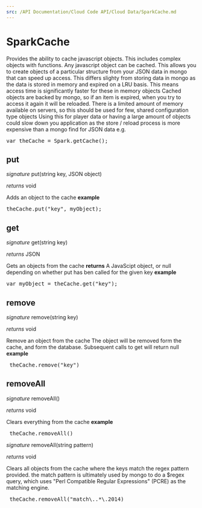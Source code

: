 ```yaml
---
src: /API Documentation/Cloud Code API/Cloud Data/SparkCache.md
---
```


# SparkCache

Provides the ability to cache javascript objects. This includes complex objects with functions. Any javascript object can be cached. This allows you to create objects of a particular structure from your JSON data in mongo that can speed up access.
This differs slighty from storing data in mongo as the data is stored in memory and expired on a LRU basis. This means access time is significantly faster for these in memory objects
Cached objects are backed by mongo, so if an item is expired, when you try to access it again it will be reloaded.
There is a limited amount of memory available on servers, so this should be used for few, shared configuration type objects
Using this for player data or having a large amount of objects could slow down you application as the store / reload process is more expensive than a mongo find for JSON data
e.g.
<pre rel="highlighter" code-brush="js" contenteditable="false">var theCache = Spark.getCache();</pre>

## put
_signature_ put(string key, JSON object)</p>
_returns_ void</p>

Adds an object to the cache
<b>example</b>
<pre rel="highlighter" code-brush="js" contenteditable="false">theCache.put("key", myObject);</pre>
## get
_signature_ get(string key)</p>
_returns_ JSON</p>

Gets an objects from the cache
<b>returns</b>
A JavaScipt object, or null depending on whether put has ben called for the given key 
<b>example</b>
<pre rel="highlighter" code-brush="js" contenteditable="false">var myObject = theCache.get("key");</pre>
## remove
_signature_ remove(string key)</p>
_returns_ void</p>

Remove an object from the cache
The object will be removed form the cache, and form the database. Subsequent calls to get will return null
<b>example</b>
<pre rel="highlighter" code-brush="js" contenteditable="false"> theCache.remove("key")</pre>
## removeAll
_signature_ removeAll()</p>
_returns_ void</p>

Clears everything from the cache
<b>example</b>
<pre rel="highlighter" code-brush="js" contenteditable="false"> theCache.removeAll()</pre>

_signature_ removeAll(string pattern)</p>
_returns_ void</p>

Clears all objects from the cache where the keys match the regex pattern provided.
the match pattern is ultimately used by mongo to do a $regex query, which uses
"Perl Compatible Regular Expressions" (PCRE) as the matching engine.
<pre rel="highlighter" code-brush="js" contenteditable="false"> theCache.removeAll("match\..*\.2014)</pre>
